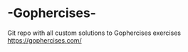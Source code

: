 # -Gophercises-
Git repo with all custom solutions to Gophercises exercises https://gophercises.com/
